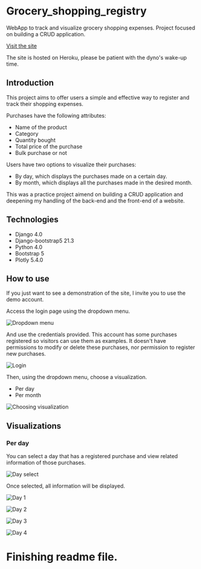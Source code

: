 # Grocery_shopping_registry
WebApp to track and visualize grocery shopping expenses. Project focused on 
building a CRUD application.

[Visit the site](https://registro-super.herokuapp.com/)

The site is hosted on Heroku, please be patient with the dyno's wake-up time.

## Introduction
This project aims to offer users a simple and effective way to register and track 
their shopping expenses.

Purchases have the following attributes:
* Name of the product
* Category
* Quantity bought
* Total price of the purchase
* Bulk purchase or not

Users have two options to visualize their purchases:
* By day, which displays the purchases made on a certain day.
* By month, which displays all the purchases made in the desired month.

This was a practice project aimend on building a CRUD application and deepening 
my handling of the back-end and the front-end of a website.

## Technologies
* Django  4.0
* Django-bootstrap5 21.3
* Python 4.0
* Bootstrap 5
* Plotly 5.4.0

## How to use
If you just want to see a demonstration of the site, I invite you to use the demo
 account.

Access the login page using the dropdown menu.

![Dropdown menu](https://i.imgur.com/zeWboN3.png "Dropdown menu")

And use the credentials provided. This account has some purchases registered so
 visitors can use them as examples.
It doesn't have permissions to modify or delete these purchases, nor permission to
 register new purchases.

![Login](https://i.imgur.com/imx2NwP.png "Login")

Then, using the dropdown menu, choose a visualization.
* Per day
* Per month

![Choosing visualization](https://i.imgur.com/8TiLZmA.png "Choosing visualization")

## Visualizations

### Per day

You can select a day that has a registered purchase and view related information of those purchases.

![Day select](https://i.imgur.com/SpejD4w.png "Day select")

Once selected, all information will be displayed.

![Day 1](https://i.imgur.com/s01IPE5.png "Day 1")

![Day 2](https://i.imgur.com/K8pvaGH.png "Day 2")

![Day 3](https://i.imgur.com/skQbkzD.png "Day 3")

![Day 4](https://i.imgur.com/cqtqbHa.png "Day 4")

# Finishing readme file.